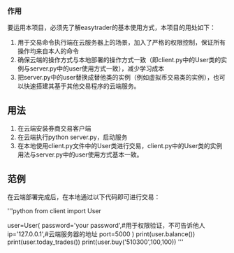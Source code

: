 ### 作用

要运用本项目，必须先了解easytrader的基本使用方式，本项目的用处如下：
1. 用于交易命令执行端在云服务器上的场景，加入了严格的权限控制，保证所有操作均来自本人的命令
2. 确保云端的操作方式与本地部署的操作方式一致（即client.py中的User类的实例与server.py中的user使用方式一致），减少学习成本
3. 把server.py中的user替换成替他类的实例（例如虚拟币交易类的实例），也可以快速搭建其基于其他交易程序的云端服务。

## 用法

1. 在云端安装券商交易客户端
2. 在云端执行python server.py，启动服务
3. 在本地使用client.py文件中的User类进行交易，client.py中的User类的实例用法与server.py中的user使用方式基本一致。

## 范例

在云端部署完成后，在本地通过以下代码即可进行交易：

'''python
from client import User

user=User(
    password='your password',#用于权限验证，不可告诉他人
    ip='127.0.0.1',#云端服务器的地址
    port=5000
)
print(user.balance())
print(user.today_trades())
print(user.buy('510300',100,100))
'''
